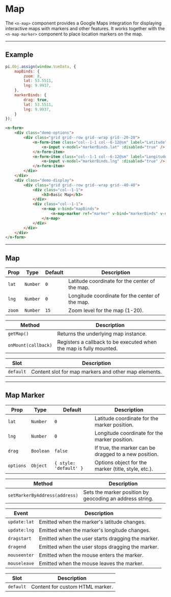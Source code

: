 # Map

The `<n-map>` component provides a Google Maps integration for displaying interactive maps with markers and other features. It works together with the `<n-map-marker>` component to place location markers on the map.

<hr>

## Example

```js [demo]
pi.Obj.assign(window.VueData, {
    mapBinds: {
        zoom: 8,
        lat: 53.5511, 
        lng: 9.9937,
    },
    markerBinds: {
        drag: true,
        lat: 53.5511,
        lng: 9.9937,
    }
});
```

```html [demo]
<n-form>
    <div class="demo-options">
        <div class="grid grid--row grid--wrap grid--20-20">
            <n-form-item class="col--1-1 col--6-12@sm" label="Latitude">
                <n-input v-model="markerBinds.lat" :disabled="true" />
            </n-form-item>
            <n-form-item class="col--1-1 col--6-12@sm" label="Longitude">
                <n-input v-model="markerBinds.lng" :disabled="true" />
            </n-form-item>
        </div>
    </div>
    <div class="demo-display">
        <div class="grid grid--row grid--wrap grid--40-40">
            <div class="col--1-1">
                <h3>Basic Map</h3>
            </div>
            <div class="col--1-1">
                <n-map v-bind="mapBinds">
                    <n-map-marker ref="marker" v-bind="markerBinds" v-model:lat="markerBinds.lat" v-model:lng="markerBinds.lng"></n-map-marker>
                </n-map>
            </div>
        </div>
    </div>
</n-form>
```

<hr>

## Map

| **Prop**        | **Type**       | **Default**         | **Description**                                                                   |
|-----------------|----------------|---------------------|-----------------------------------------------------------------------------------|
| `lat`           | `Number`       | `0`                 | Latitude coordinate for the center of the map.                                    |
| `lng`           | `Number`       | `0`                 | Longitude coordinate for the center of the map.                                   |
| `zoom`          | `Number`       | `15`                | Zoom level for the map (1-20).                                                    |

| **Method**            | **Description**                                                      |
|-----------------------|----------------------------------------------------------------------|
| `getMap()`            | Returns the underlying map instance.                                 |
| `onMount(callback)`   | Registers a callback to be executed when the map is fully mounted.   |

| **Slot**              | **Description**                                                      |
|-----------------------|----------------------------------------------------------------------|
| `default`             | Content slot for map markers and other map elements.                 |

<hr>

## Map Marker

| **Prop**        | **Type**       | **Default**         | **Description**                                                                   |
|-----------------|----------------|---------------------|-----------------------------------------------------------------------------------|
| `lat`           | `Number`       | `0`                 | Latitude coordinate for the marker position.                                      |
| `lng`           | `Number`       | `0`                 | Longitude coordinate for the marker position.                                     |
| `drag`          | `Boolean`      | `false`             | If true, the marker can be dragged to a new position.                             |
| `options`       | `Object`       | `{ style: 'default' }` | Options object for the marker (title, style, etc.).                              |

| **Method**                  | **Description**                                                    |
|-----------------------------|--------------------------------------------------------------------|
| `setMarkerByAddress(address)` | Sets the marker position by geocoding an address string.           |

| **Event**                   | **Description**                                                      |
|-----------------------------|----------------------------------------------------------------------|
| `update:lat`                | Emitted when the marker's latitude changes.                          |
| `update:lng`                | Emitted when the marker's longitude changes.                         |
| `dragstart`                 | Emitted when the user starts dragging the marker.                    |
| `dragend`                   | Emitted when the user stops dragging the marker.                     |
| `mouseenter`                | Emitted when the mouse enters the marker.                            |
| `mouseleave`                | Emitted when the mouse leaves the marker.                            |

| **Slot**              | **Description**                                                      |
|-----------------------|----------------------------------------------------------------------|
| `default`             | Content for custom HTML marker.                                      |